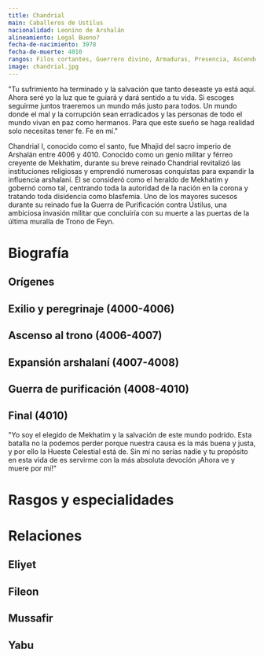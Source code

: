```yaml
---
title: Chandrial
main: Caballeros de Ustilus
nacionalidad: Leonino de Arshalán
alineamiento: Legal Bueno?
fecha-de-nacimiento: 3978
fecha-de-muerte: 4010
rangos: Filos cortantes, Guerrero divino, Armaduras, Presencia, Ascendencia celestial
image: chandrial.jpg
---
```


"Tu sufrimiento ha terminado y la salvación que tanto deseaste ya está aquí. Ahora seré yo la luz que te guiará y dará sentido a tu vida. Si escoges seguirme juntos traeremos un mundo más justo para todos. Un mundo donde el mal y la corrupción sean erradicados y las personas de todo el mundo vivan en paz como hermanos. Para que este sueño se haga realidad solo necesitas tener fe. Fe en mí."

Chandrial I, conocido como el santo, fue Mhajid del sacro imperio de Arshalán entre 4006 y 4010. Conocido como un genio militar y férreo creyente de Mekhatim, durante su breve reinado Chandrial revitalizó las instituciones religiosas y emprendió numerosas conquistas para expandir la influencia arshalaní. Él se consideró como el heraldo de Mekhatim y gobernó como tal, centrando toda la autoridad de la nación en la corona y tratando toda disidencia como blasfemia. Uno de los mayores sucesos durante su reinado fue la Guerra de Purificación contra Ustilus, una ambiciosa invasión militar que concluiría con su muerte a las puertas de la última muralla de Trono de Feyn. 

# Biografía

## Orígenes

## Exilio y peregrinaje (4000-4006)

## Ascenso al trono (4006-4007)

## Expansión arshalaní (4007-4008)

## Guerra de purificación (4008-4010)

## Final (4010)

"Yo soy el elegido de Mekhatim y la salvación de este mundo podrido. Esta batalla no la podemos perder porque nuestra causa es la más buena y justa, y por ello la Hueste Celestial está de. Sin mí no serías nadie y tu propósito en esta vida de es servirme con la más absoluta devoción ¡Ahora ve y muere por mí!"

# Rasgos y especialidades



# Relaciones

## Eliyet

## Fileon

## Mussafir

## Yabu